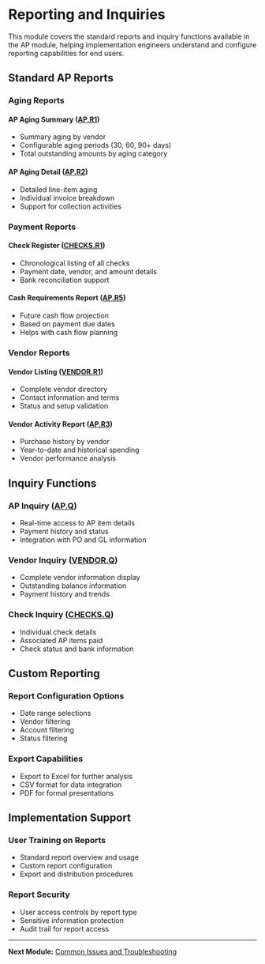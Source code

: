 # Reporting and Inquiries

<PageHeader />

This module covers the standard reports and inquiry functions available in the AP module, helping implementation engineers understand and configure reporting capabilities for end users.

## Standard AP Reports

### Aging Reports

#### AP Aging Summary ([AP.R1](../../AP-OVERVIEW/AP-REPORT/README.md))
- Summary aging by vendor
- Configurable aging periods (30, 60, 90+ days)
- Total outstanding amounts by aging category

#### AP Aging Detail ([AP.R2](../../AP-OVERVIEW/AP-REPORT/README.md))
- Detailed line-item aging
- Individual invoice breakdown
- Support for collection activities

### Payment Reports

#### Check Register ([CHECKS.R1](../../CHECKS-R1/README.md))
- Chronological listing of all checks
- Payment date, vendor, and amount details
- Bank reconciliation support

#### Cash Requirements Report ([AP.R5](../../AP-R5/README.md))
- Future cash flow projection
- Based on payment due dates
- Helps with cash flow planning

### Vendor Reports

#### Vendor Listing ([VENDOR.R1](../../VENDOR-R1/README.md))
- Complete vendor directory
- Contact information and terms
- Status and setup validation

#### Vendor Activity Report ([AP.R3](../../AP-R3/README.md))
- Purchase history by vendor
- Year-to-date and historical spending
- Vendor performance analysis

## Inquiry Functions

### AP Inquiry ([AP.Q](../../AP-Q/README.md))
- Real-time access to AP item details
- Payment history and status
- Integration with PO and GL information

### Vendor Inquiry ([VENDOR.Q](../../VENDOR-Q/README.md))
- Complete vendor information display
- Outstanding balance information
- Payment history and trends

### Check Inquiry ([CHECKS.Q](../../CHECKS-Q/README.md))
- Individual check details
- Associated AP items paid
- Check status and bank information

## Custom Reporting

### Report Configuration Options
- Date range selections
- Vendor filtering
- Account filtering
- Status filtering

### Export Capabilities
- Export to Excel for further analysis
- CSV format for data integration
- PDF for formal presentations

## Implementation Support

### User Training on Reports
- Standard report overview and usage
- Custom report configuration
- Export and distribution procedures

### Report Security
- User access controls by report type
- Sensitive information protection
- Audit trail for report access

---

**Next Module:** [Common Issues and Troubleshooting](../TROUBLESHOOTING/README.md)

<PageFooter />